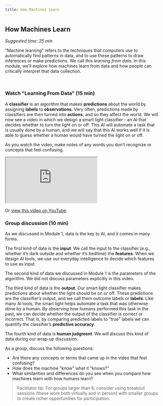 ```yaml
---
title: How Machines Learn
---
```


## How Machines Learn
_Suggested time: 25 min_

“Machine learning” refers to the techniques that computers use to automatically find patterns in data, and to use these patterns to draw inferences or make predictions. We call this _learning from data_. In this module, we’ll explore how machines learn from data and how people can critically interpret that data collection.

<br>

### Watch "Learning From Data” (15 min)

A **classifier** is an algorithm that makes **predictions** about the world by assigning **labels** to **observations**. Very often, predictions made by classifiers are then turned into **actions**, and so they affect the world. We will now see a video in which we design a smart light classifier - an AI that decides whether to turn the light on or off.  This AI will automate a task that is usually done by a human, and we will say that this AI works well if it is able to guess whether a human would have turned the light on or off.  

As you watch the video, make notes of any words you don’t recognize or concepts that feel confusing.

<div class="embed-responsive embed-responsive-16by9">
  <iframe class="embed-responsive-item" src="https://www.youtube.com/embed/P_x1w8zOwSc" allowfullscreen></iframe>
</div>

Or [view this video on YouTube](http://bit.ly/WeareAI_LearningfromData).
<br>

### Group discussion (10 min)

As we discussed in Module 1, data is the key to AI, and it comes in many forms.  

The first kind of data is the **input**.  We call the input to the classifier (e.g., whether it’s dark outside and whether it’s bedtime) the **features**.  When we design AI tools, we use our everyday intelligence to decide which features to use as input.  

The second kind of data we discussed in Module 1 is the parameters of the algorithm.  We did not discuss parameters explicitly in this video.  

The third kind of data is the **output**.  Our smart light classifier makes predictions about whether the light should be on or off.  These predictions are the classifier’s output, and we call them outcome labels or **labels**. Like many AI tools, the smart light helps automate a task that was otherwise done by a human.  By observing how humans performed this task in the past, we can decide whether the output of the classifier is correct or incorrect.  That is, by comparing predicted labels to “true” labels we can quantify the classifier’s **predictive accuracy**.

The fourth kind of data is **human judgment**.  We will discuss this kind of data during our wrap-up discussion.

As a group, discuss the following questions:

* Are there any concepts or terms that came up in the video that feel confusing?
* How does the machine “know” what it “knows?”
* What similarities and differences do you see when you compare how machines learn with how humans learn? 

> Facilitator tip: For groups larger than 6, consider using breakout sessions (these work both virtually and in person) with smaller groups to create richer opportunities for participation.
